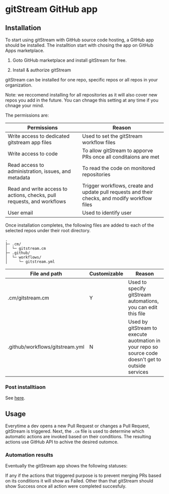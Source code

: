 # gitStream GitHub app

## Installation

To start using gitStream with GitHub source code hosting, a GitHub app should be installed. The installtion start with chosing the app on GitHub Apps marketplace.

1. Goto GitHub marketplace and install gitStream for free.

2. Install & authorize gitStream

gitStream can be installed for one repo, specific repos or all repos in your organization. 

Note: we reccomend installing for all repositories as it will also cover new repos you add in the future. You can chnage this setting at any time if you chnage your mind.

The permissions are: 

| Permissions           | Reason |
|----------------------|-------------------------------------------------------|
| Write access to dedicated gitstream app files | Used to set the gitStream workflow files |
| Write access to code | To allow gitStream to apporve PRs once all conditaions are met |
| Read access to administration, issues, and metadata | To read the code on monitored repositories |
| Read and write access to actions, checks, pull requests, and workflows | Trigger workflows, create and update pull requests and their checks, and modify workflow files |
| User email | Used to identify user |

Once installation completes, the following files are added to each of the selected repos under their root directory.

```
.
├─ .cm/
│  └─ gitstream.cm
├─ .github/
│  └─ workflows/
│     └─ gitstream.yml
```

| File and path        | Customizable | Reason |
|----------------------|--------------|----------------------------------------|
| .cm/gitstream.cm     | Y            | Used to specify gitStream automations, you can edit this file |
| .github/workflows/gitstream.yml | N | Used by gitStream to execute auotmation in your repo so source code doesn't get to outside services |

### Post installtiaon 

See [here](11_github-app-onboarding.md).

## Usage

Everytime a dev opens a new Pull Request or changes a Pull Request, gitStream is triggered. Next, the `.cm` file is used to determine which automatic actions are invoked based on their conditions. The resulting actions use GitHub API to achive the desired outomce.

### Automation results

Eventually the gitStream app shows the following statuses:  

If any if the actions that triggered purpose is to prevent merging PRs based on its conditions it will show as Failed. Other than that gitStream should show Success once all action were completed succesfuly.
